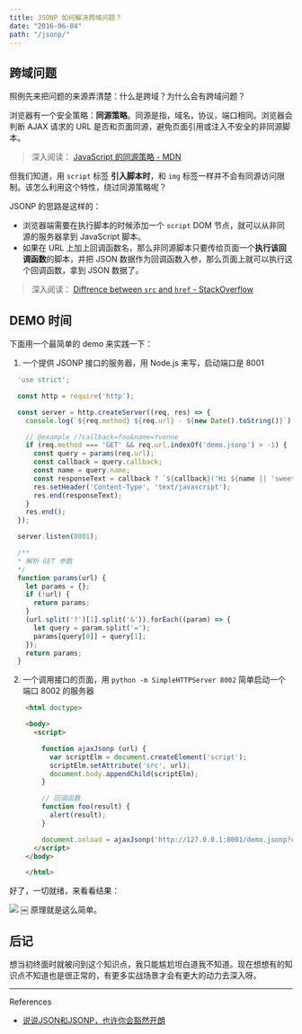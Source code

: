 ```yaml
---
title: JSONP 如何解决跨域问题？
date: "2016-06-04"
path: "/jsonp/"
---
```

## 跨域问题
照例先来把问题的来源弄清楚：什么是跨域？为什么会有跨域问题？

浏览器有一个安全策略：**同源策略**。同源是指，域名，协议，端口相同。浏览器会判断 AJAX 请求的 URL 是否和页面同源，避免页面引用或注入不安全的非同源脚本。

> 深入阅读： [JavaScript 的同源策略 - MDN](https://developer.mozilla.org/zh-CN/docs/Web/Security/Same-origin_policy)

但我们知道，用 `script` 标签  **引入脚本时**，和 `img` 标签一样并不会有同源访问限制。该怎么利用这个特性，绕过同源策略呢？

JSONP 的思路是这样的：

- 浏览器端需要在执行脚本的时候添加一个 `script` DOM 节点，就可以从非同源的服务器拿到 JavaScript 脚本。
- 如果在 URL 上加上回调函数名，那么非同源脚本只要传给页面一个**执行该回调函数**的脚本，并把 JSON 数据作为回调函数入参，那么页面上就可以执行这个回调函数，拿到 JSON 数据了。

> 深入阅读： [Diffrence between `src` and `href` - StackOverflow](http://stackoverflow.com/questions/3395359/difference-between-src-and-href)

## DEMO 时间
下面用一个最简单的 demo 来实践一下：

1.  一个提供 JSONP 接口的服务器，用 Node.js 来写，启动端口是 8001
```js
  'use strict';

  const http = require('http');

  const server = http.createServer((req, res) => {
    console.log(`${req.method} ${req.url} - ${new Date().toString()}`);

    // @example /?callback=foo&name=Yvonne
    if (req.method === 'GET' && req.url.indexOf('demo.jsonp') > -1) {
      const query = params(req.url);
      const callback = query.callback;
      const name = query.name;
      const responseText = callback ? `${callback}('Hi ${name || 'sweety'}. This is a jsonp text.')` : '';
      res.setHeader('Content-Type', 'text/javascript');
      res.end(responseText);
    }
    res.end();
  });

  server.listen(8001);

  /**
  * 解析 GET 参数
  */
  function params(url) {
    let params = {};
    if (!url) {
      return params;
    }
    (url.split('?')[1].split('&')).forEach((param) => {
      let query = param.split('=');
      params[query[0]] = query[1];
    });
    return params;
  }
```

2. 一个调用接口的页面，用 `python -m SimpleHTTPServer 8002` 简单启动一个端口 8002 的服务器

```html
    <html doctype>

    <body>
      <script>

        function ajaxJsonp (url) {
          var scriptElm = document.createElement('script');
          scriptElm.setAttribute('src', url);
          document.body.appendChild(scriptElm);
        }

        // 回调函数
        function foo(result) {
          alert(result);
        }

        document.onload = ajaxJsonp('http://127.0.0.1:8001/demo.jsonp?callback=foo&name=Yvonne');
      </script>
    </body>

    </html>
```

好了，一切就绪，来看看结果：

![](http://7xl4xb.com1.z0.glb.clouddn.com/%E5%B1%8F%E5%B9%95%E5%BF%AB%E7%85%A7%202016-06-04%2012.45.34.png)
￼
原理就是这么简单。

## 后记
想当初终面时就被问到这个知识点，我只能尴尬坦白道我不知道。现在想想有的知识点不知道也是很正常的，有更多实战场景才会有更大的动力去深入呀。

- - -
References

- [说说JSON和JSONP，也许你会豁然开朗](http://kb.cnblogs.com/page/139725/)
